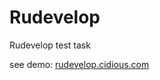 # Rudevelop
Rudevelop test task

see demo: [rudevelop.cidious.com](http://rudevelop.cidious.com/index/register)

